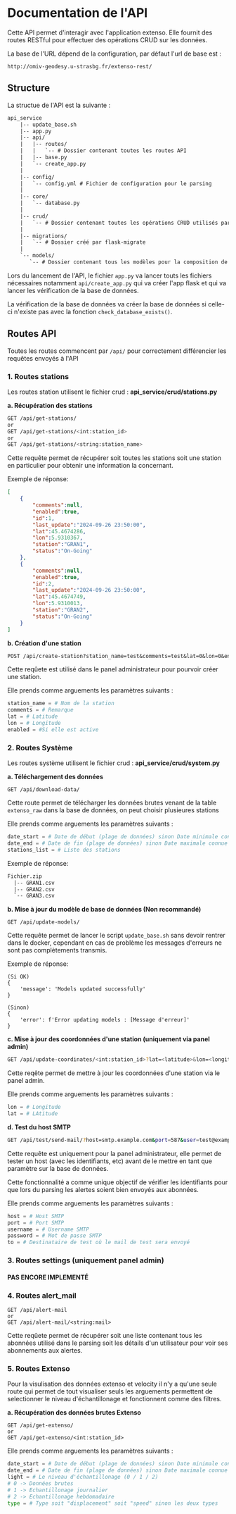 # Documentation de l'API

Cette API permet d'interagir avec l'application extenso. Elle fournit des routes RESTful pour effectuer des opérations CRUD sur les données.

La base de l'URL dépend de la configuration, par défaut l'url de base est :

```
http://omiv-geodesy.u-strasbg.fr/extenso-rest/
```

## Structure

La structue de l'API est la suivante :

```txt
api_service
    |-- update_base.sh
    |-- app.py
    |-- api/
    |   |-- routes/
    |   |   `-- # Dossier contenant toutes les routes API
    |   |-- base.py
    |   `-- create_app.py
    |
    |-- config/
    |   `-- config.yml # Fichier de configuration pour le parsing
    |
    |-- core/
    |   `-- database.py
    |
    |-- crud/
    |   `-- # Dossier contenant toutes les opérations CRUD utilisés par l'API
    |
    |-- migrations/
    |   `-- # Dossier créé par flask-migrate
    |
    `-- models/
       `-- # Dossier contenant tous les modèles pour la composition de la base de données
```

Lors du lancement de l'API, le fichier `app.py` va lancer touts les fichiers nécessaires notamment `api/create_app.py` qui va créer l'app flask et qui va lancer les vérification de la base de données.

La vérification de la base de données va créer la base de données si celle-ci n'existe pas avec la fonction `check_database_exists()`.

## Routes API  

Toutes les routes commencent par `/api/` pour correctement différencier les requêtes envoyés à l'API

### 1. Routes stations

Les routes station utilisent le fichier crud : **api_service/crud/stations.py**

**a. Récupération des stations**

```bash
GET /api/get-stations/
or
GET /api/get-stations/<int:station_id>
or
GET /api/get-stations/<string:station_name>
```

Cette requête permet de récupérer soit toutes les stations soit une station en particulier pour obtenir une information la concernant.

Exemple de réponse:

```json
[
    {
        "comments":null,
        "enabled":true,
        "id":1,
        "last_update":"2024-09-26 23:50:00",
        "lat":45.4674286,
        "lon":5.9310367,
        "station":"GRAN1",
        "status":"On-Going"
    },
    {
        "comments":null,
        "enabled":true,
        "id":2,
        "last_update":"2024-09-26 23:50:00",
        "lat":45.4674749,
        "lon":5.9310013,
        "station":"GRAN2",
        "status":"On-Going"
    }
]
```


**b. Création d'une station**

```txt
POST /api/create-station?station_name=test&comments=test&lat=0&lon=0&enabled=true
```

Cette reqûete est utilisé dans le panel administrateur pour pourvoir créer une station.

Elle prends comme arguements les paramètres suivants :

```py
station_name = # Nom de la station
comments = # Remarque
lat = # Latitude
lon = # Longitude
enabled = #Si elle est active
```

### 2. Routes Système

Les routes système utilisent le fichier crud : **api_service/crud/system.py**

**a. Téléchargement des données**

```
GET /api/download-data/
```

Cette route permet de télécharger les données brutes venant de la table `extenso_raw` dans la base de données, on peut choisir plusieures stations

Elle prends comme arguements les paramètres suivants :

```py
date_start = # Date de début (plage de données) sinon Date minimale connue
date_end = # Date de fin (plage de données) sinon Date maximale connue
stations_list = # Liste des stations
```

Exemple de réponse:

```txt
Fichier.zip
  |-- GRAN1.csv
  |-- GRAN2.csv
  `-- GRAN3.csv
```

**b. Mise à jour du modèle de base de données (Non recommandé)**

```
GET /api/update-models/
```

Cette requête permet de lancer le script `update_base.sh` sans devoir rentrer dans le docker, cependant en cas de problème les messages d'erreurs ne sont pas complètements transmis.

Exemple de réponse:

```
(Si OK)
{
    'message': 'Models updated successfully'
}

(Sinon)
{
    'error': f'Error updating models : [Message d'erreur]'
}
```

**c. Mise à jour des coordonnées d'une station (uniquement via panel admin)**

```bash
GET /api/update-coordinates/<int:station_id>?lat=<latitude>&lon=<longitude>
```

Cette reqête permet de mettre à jour les coordonnées d'une station via le panel admin.

Elle prends comme arguements les paramètres suivants :

```py
lon = # Longitude
lat = # LAtitude
```


**d. Test du host SMTP**

```bash
GET /api/test/send-mail/?host=smtp.example.com&port=587&user=test@example.com&password=secret&to=recipient@example.com
```

Cette requête est uniquement pour la panel administrateur, elle permet de tester un host (avec les identifiants, etc) avant de le mettre en tant que paramètre sur la base de données.

Cette fonctionnalité a comme unique objectif de vérifier les identifiants pour que lors du parsing les alertes soient bien envoyés aux abonnées.

Elle prends comme arguements les paramètres suivants :

```py
host = # Host SMTP
port = # Port SMTP
username = # Username SMTP
password = # Mot de passe SMTP
to = # Destinataire de test où le mail de test sera envoyé
```

### 3. Routes settings (uniquement panel admin)

#### PAS ENCORE IMPLEMENTÉ

### 4. Routes alert_mail

```
GET /api/alert-mail
or
GET /api/alert-mail/<string:mail>
```

Cette reqûete permet de récupérer soit une liste contenant tous les abonnées utilisé dans le parsing soit les détails d'un utilisateur pour voir ses abonnements aux alertes.


### 5. Routes Extenso

Pour la visulisation des données extenso et velocity il n'y a qu'une seule route qui permet de tout visualiser seuls les arguements permettent de selectionner le niveau d'échantillonage et fonctionnent comme des filtres.

**a. Récupération des données brutes Extenso**

```
GET /api/get-extenso/
or
GET /api/get-extenso/<int:station_id>
```

Elle prends comme arguements les paramètres suivants :

```py
date_start = # Date de début (plage de données) sinon Date minimale connue
date_end = # Date de fin (plage de données) sinon Date maximale connue
light = # Le niveau d'échantillonage (0 / 1 / 2)
# 0 -> Données brutes
# 1 -> Echantillonage journalier
# 2 -> Echantillonage hebdomadaire
type = # Type soit "displacement" soit "speed" sinon les deux types
```

